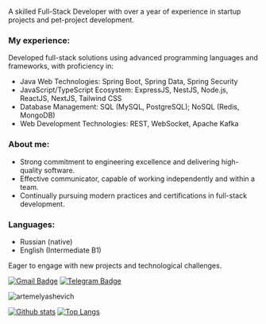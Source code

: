 A skilled Full-Stack Developer with over a year of experience in startup projects and pet-project development.

### My experience:
Developed full-stack solutions using advanced programming languages and frameworks, with proficiency in: 
- Java Web Technologies: Spring Boot, Spring Data, Spring Security
- JavaScript/TypeScript Ecosystem: ExpressJS, NestJS, Node.js, ReactJS, NextJS, Tailwind CSS
- Database Management: SQL (MySQL, PostgreSQL); NoSQL (Redis, MongoDB)
- Web Development Technologies: REST, WebSocket, Apache Kafka

### About me: 
- Strong commitment to engineering excellence and delivering high-quality software.
- Effective communicator, capable of working independently and within a team.
- Continually pursuing modern practices and certifications in full-stack development.

### Languages:
- Russian (native)
- English (Intermediate B1)

Eager to engage with new projects and technological challenges.

[![Gmail Badge](https://img.shields.io/badge/-elyashevich.artem06@gmail.com-c14438?style=flat&logo=Gmail&logoColor=white&link=mailto:elyashevich.artem06@gmail.com)](mailto:elyashevich.artem06@gmail.com)
[![Telegram Badge](https://img.shields.io/badge/-artem_elyashevich-blue?style=social&logo=telegram&link=https://t.me/artem_elyashevich)](https://t.me/artem_elyashevich) <p align='left'>

<p align=left> <img src=https://komarev.com/ghpvc/?username=artemelyashevich alt=artemelyashevich /> </p>

[![Github stats](https://github-readme-stats.vercel.app/api?username=artemelyashevich&show_icons=true&include_all_commits=true)](https://github.com/artemelyashevich/github-readme-stats)
[![Top Langs](https://github-readme-stats.vercel.app/api/top-langs/?username=artemelyashevich&layout=compact)](https://github.com/artemelyashevich/github-readme-stats)
